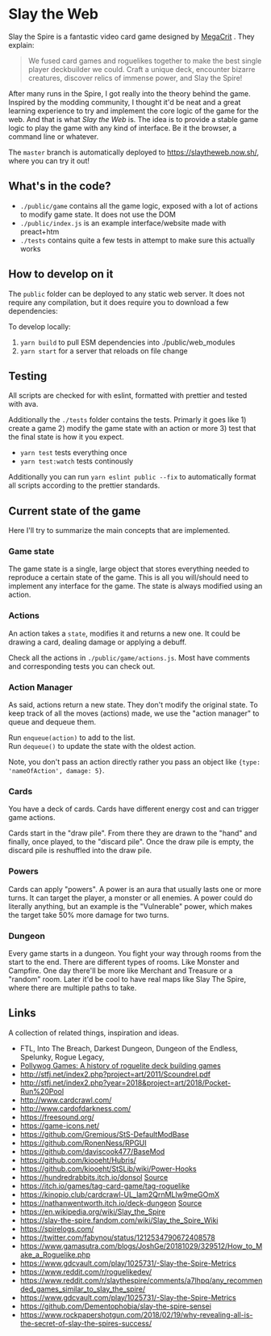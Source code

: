 # Slay the Web

Slay the Spire is a fantastic video card game designed by [MegaCrit](https://www.megacrit.com/) . They explain:

> We fused card games and roguelikes together to make the best single player deckbuilder we could. Craft a unique deck, encounter bizarre creatures, discover relics of immense power, and Slay the Spire!

After many runs in the Spire, I got really into the theory behind the game. Inspired by the modding community, I thought it'd be neat and a great learning experience to try and implement the core logic of the game for the web. And that is what _Slay the Web_ is. The idea is to provide a stable game logic to play the game with any kind of interface. Be it the browser, a command line or whatever. 

The `master` branch is automatically deployed to https://slaytheweb.now.sh/, where you can try it out!

## What's in the code?

- `./public/game` contains all the game logic, exposed with a lot of actions to modify game state. It does not use the DOM
- `./public/index.js` is an example interface/website made with preact+htm
- `./tests` contains quite a few tests in attempt to make sure this actually works

## How to develop on it

The `public` folder can be deployed to any static web server. It does not require any compilation, but it does require you to download a few dependencies:

To develop locally:

1. `yarn build` to pull ESM dependencies into ./public/web_modules 
2. `yarn start` for a server that reloads on file change

## Testing

All scripts are checked for with eslint, formatted with prettier and tested with ava.

Additionally the `./tests` folder contains the tests. Primarly it goes like 1) create a game 2) modify the game state with an action or more 3) test that the final state is how it you expect.

- `yarn test` tests everything once
- `yarn test:watch` tests continously

Additionally you can run `yarn eslint public --fix` to automatically format all scripts according to the prettier standards.

## Current state of the game

Here I'll try to summarize the main concepts that are implemented.

### Game state

The game state is a single, large object that stores everything needed to reproduce a certain state of the game. This is all you will/should need to implement any interface for the game. The state is always modified using an action. 

### Actions

An action takes a `state`, modifies it and returns a new one. It could be drawing a card, dealing damage or applying a debuff. 

Check all the actions in `./public/game/actions.js`. Most have comments and corresponding tests you can check out.

### Action Manager

As said, actions return a new state. They don't modify the original state. To keep track of all the moves (actions) made, we use the "action manager" to queue and dequeue them. 

Run `enqueue(action)` to add to the list.  
Run `dequeue()` to update the state with the oldest action.

Note, you don't pass an action directly rather you pass an object like `{type: 'nameOfAction', damage: 5}`.

### Cards

You have a deck of cards. Cards have different energy cost and can trigger game actions. 

Cards start in the "draw pile". From there they are drawn to the "hand" and finally, once played, to the "discard pile". Once the draw pile is empty, the discard pile is reshuffled into the draw pile.

### Powers

Cards can apply "powers". A power is an aura that usually lasts one or more turns. It can target the player, a monster or all enemies. A power could do literally anything, but an example is the "Vulnerable" power, which makes the target take 50% more damage for two turns.

### Dungeon

Every game starts in a dungeon. You fight your way through rooms from the start to the end. There are different types of rooms. Like Monster and Campfire. One day there'll be more like Merchant and Treasure or a "random" room. Later it'd be cool to have real maps like Slay The Spire, where there are multiple paths to take.

## Links

A collection of related things, inspiration and ideas.

- FTL, Into The Breach, Darkest Dungeon, Dungeon of the Endless, Spelunky, Rogue Legacy,
- [Pollywog Games: A history of roguelite deck building games](https://pollywog.games/rgdb/)
- http://stfj.net/index2.php?project=art/2011/Scoundrel.pdf
- http://stfj.net/index2.php?year=2018&project=art/2018/Pocket-Run%20Pool
- http://www.cardcrawl.com/
- http://www.cardofdarkness.com/
- https://freesound.org/
- https://game-icons.net/
- https://github.com/Gremious/StS-DefaultModBase
- https://github.com/RonenNess/RPGUI
-	https://github.com/daviscook477/BaseMod
- https://github.com/kiooeht/Hubris/
- https://github.com/kiooeht/StSLib/wiki/Power-Hooks
- https://hundredrabbits.itch.io/donsol [Source](https://github.com/hundredrabbits/Donsol/tree/master/desktop/sources/scripts)
- https://itch.io/games/tag-card-game/tag-roguelike
- https://kinopio.club/cardcrawl-UL_lam2QrnMLIw9meGOmX
- https://nathanwentworth.itch.io/deck-dungeon [Source](https://github.com/nathanwentworth/deck-dungeon/)
- https://en.wikipedia.org/wiki/Slay_the_Spire
- https://slay-the-spire.fandom.com/wiki/Slay_the_Spire_Wiki
- https://spirelogs.com/
- https://twitter.com/fabynou/status/1212534790672408578
- https://www.gamasutra.com/blogs/JoshGe/20181029/329512/How_to_Make_a_Roguelike.php
- https://www.gdcvault.com/play/1025731/-Slay-the-Spire-Metrics
- https://www.reddit.com/r/roguelikedev/
- https://www.reddit.com/r/slaythespire/comments/a7lhpq/any_recommended_games_similar_to_slay_the_spire/
- https://www.gdcvault.com/play/1025731/-Slay-the-Spire-Metrics
- https://github.com/Dementophobia/slay-the-spire-sensei
- https://www.rockpapershotgun.com/2018/02/19/why-revealing-all-is-the-secret-of-slay-the-spires-success/
